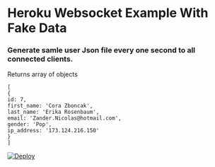 # Heroku Websocket Example With Fake Data

### Generate samle user Json file every one second to all connected clients.


Returns array of objects
<br>
````
[
{
id: 7,
first_name: 'Cora Zboncak',
last_name: 'Erika Rosenbaum',
email: 'Zander.Nicolas@hotmail.com',
gender: 'Pop',
ip_address: '173.124.216.150'
}
]
````


[![Deploy](https://www.herokucdn.com/deploy/button.svg)](https://heroku.com/deploy)

